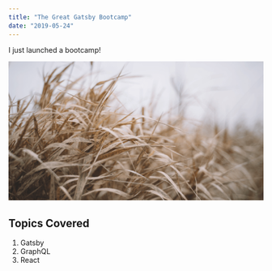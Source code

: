 ```yaml
---
title: "The Great Gatsby Bootcamp"
date: "2019-05-24"
---
```


I just launched a bootcamp!

![This is grass](./grass.png)

## Topics Covered

1. Gatsby
2. GraphQL
3. React

